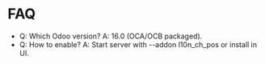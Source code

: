 # FAQ

- Q: Which Odoo version? A: 16.0 (OCA/OCB packaged).
- Q: How to enable? A: Start server with --addon l10n_ch_pos or install in UI.

